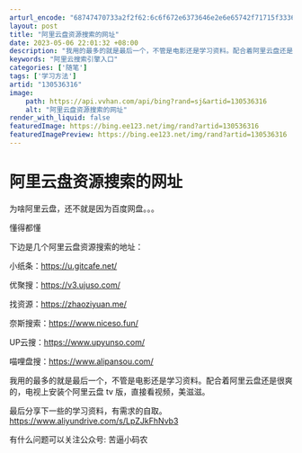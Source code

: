 ```yaml
---
arturl_encode: "68747470733a2f2f62:6c6f672e6373646e2e6e65742f71715f33363939373635302f:61727469636c652f64657461696c732f313330353336333136"
layout: post
title: "阿里云盘资源搜索的网址"
date: 2023-05-06 22:01:32 +08:00
description: "我用的最多的就是最后一个，不管是电影还是学习资料。配合着阿里云盘还是很爽的，电视上安装个阿里云盘 t"
keywords: "阿里云搜索引擎入口"
categories: ['随笔']
tags: ['学习方法']
artid: "130536316"
image:
    path: https://api.vvhan.com/api/bing?rand=sj&artid=130536316
    alt: "阿里云盘资源搜索的网址"
render_with_liquid: false
featuredImage: https://bing.ee123.net/img/rand?artid=130536316
featuredImagePreview: https://bing.ee123.net/img/rand?artid=130536316
---
```


# 阿里云盘资源搜索的网址

为啥阿里云盘，还不就是因为百度网盘。。。
  
懂得都懂

下边是几个阿里云盘资源搜索的地址：

小纸条：https://u.gitcafe.net/

优聚搜：https://v3.ujuso.com/

找资源：https://zhaoziyuan.me/

奈斯搜索：https://www.niceso.fun/

UP云搜：https://www.upyunso.com/

喵哩盘搜：https://www.alipansou.com/

我用的最多的就是最后一个，不管是电影还是学习资料。配合着阿里云盘还是很爽的，电视上安装个阿里云盘 tv 版，直接看视频，美滋滋。

最后分享下一些的学习资料，有需求的自取。 https://www.aliyundrive.com/s/LpZJkFhNvb3

有什么问题可以关注公众号: 苦逼小码农